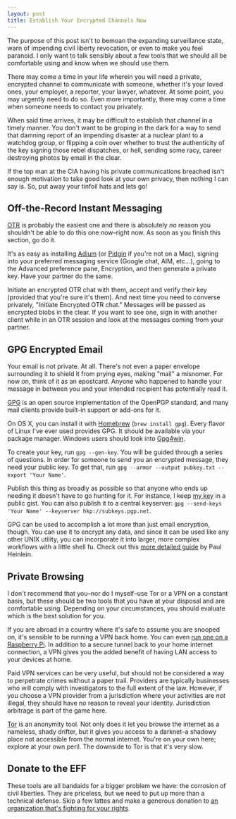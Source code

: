 ```yaml
---
layout: post
title: Establish Your Encrypted Channels Now
---
```


The purpose of this post isn't to bemoan the expanding surveillance state,
warn of impending civil liberty revocation, or even to make you feel paranoid.
I only want to talk sensibly about a few tools that we should all be comfortable
using and know when we should use them.

There may come a time in your life wherein you will need a private, encrypted
channel to communicate with someone, whether it's your loved ones, your employer,
a reporter, your lawyer, whatever. At some point, you may urgently need to do so.
Even more importantly, there may come a time when someone needs to contact you
privately.

When said time arrives, it may be difficult to establish that channel in a
timely manner. You don't want to be groping in the dark for a way to send that
damning report of an impending disaster at a nuclear plant to a watchdog group,
or flipping a coin over whether to trust the authenticity of the key signing
those rebel dispatches, or hell, sending some racy, career destroying photos by
email in the clear.

If the top man at the CIA having his private communications breached isn't
enough motivation to take good look at your own privacy, then nothing I can say
is. So, put away your tinfoil hats and lets go!

## Off-the-Record Instant Messaging

[OTR][1] is probably the easiest one and there is absolutely _no_ reason you
shouldn't be able to do this one now–right now. As soon as you finish this
section, go do it.

It's as easy as installing [Adium][2] (or [Pidgin][3] if you're not on a Mac),
signing into your preferred messaging service (Google chat, AIM, etc…), going
to the Advanced preference pane, Encryption, and then generate a private key.
Have your partner do the same.

Initiate an encrypted OTR chat with them, accept and verify their key (provided
that you're sure it's them). And next time you need to converse privately,
"Initiate Encrypted OTR chat." Messages will be passed as encrypted blobs in
the clear. If you want to see one, sign in with another client while in an OTR
session and look at the messages coming from your partner.

## GPG Encrypted Email

Your email is not private. At all. There's not even a paper envelope
surrounding it to shield it from prying eyes, making "mail" a misnomer. For now
on, think of it as an epostcard. Anyone who happened to handle your message in
between you and your intended recipient has potentially read it.

[GPG][4] is an open source implementation of the OpenPGP standard, and many
mail clients provide built-in support or add-ons for it.

On OS X, you can install it with [Homebrew][5] (`brew install gpg`). Every flavor of
Linux I've ever used provides GPG. It should be available via your package manager.
Windows users should look into [Gpg4win][6].

To create your key, run `gpg --gen-key`. You will be guided through a series of
questions. In order for someone to send you an encrypted message, they need your
public key. To get that, run `gpg --armor --output pubkey.txt --export 'Your
Name'`.

Publish this thing as broadly as possible so that anyone who ends up
needing it doesn't have to go hunting for it. For instance, I keep [my key][7]
in a public gist. You can also publish it to a central keyserver: `gpg
--send-keys 'Your Name' --keyserver hkp://subkeys.pgp.net`.

GPG can be used to accomplish a lot more than just email encryption, though.
You can use it to encrypt any data, and since it can be used like any other UNIX
utility, you can incorporate it into larger, more complex workflows with a little
shell fu. Check out this [more detailed guide][8] by Paul Heinlein.

## Private Browsing

I don't recommend that you–nor do I myself–use Tor or a VPN on a constant
basis, but these should be two tools that you have at your disposal and are
comfortable using. Depending on your circumstances, you should evaluate which
is the best solution for you.

If you are abroad in a country where it's safe to assume you are snooped on,
it's sensible to be running a VPN back home. You can even [run one on a
Raspberry Pi][9]. In addition to a secure tunnel back to your home internet
connection, a VPN gives you the added benefit of having LAN access to your
devices at home.

Paid VPN services can be very useful, but should not be considered a way to
perpetrate crimes without a paper trail. Providers are typically businesses who
will comply with investigators to the full extent of the law. However, if you
choose a VPN provider from a jurisdiction where your activities are _not_
illegal, they should have no reason to reveal your identity. Jurisdiction
arbitrage is part of the game here.

[Tor][10] is an anonymity tool. Not only does it let you browse the internet as a
nameless, shady drifter, but it gives you access to a darknet–a shadowy place
not accessible from the normal internet. You're on your own here; explore at
your own peril. The downside to Tor is that it's very slow.

## Donate to the EFF

These tools are all bandaids for a bigger problem we have: the corrosion of
civil liberties. They are priceless, but we need to put up more than a technical
defense. Skip a few lattes and make a generous donation to [an organization
that's fighting for your rights][11].

[1]: http://www.cypherpunks.ca/otr/ "Off-the-Record Messaging"
[2]: http://adium.im "Adium"
[3]: http://www.pidgin.im "Pidgin"
[4]: http://www.gnupg.org
[5]: http://mxcl.github.com/homebrew/
[6]: http://gpg4win.org
[7]: https://gist.github.com/zacstewart/4190041
[8]: http://www.madboa.com/geek/gpg-quickstart/
[9]: http://lifehacker.com/5978098/turn-a-raspberry-pi-into-a-personal-vpn-for-secure-browsing-anywhere-you-go
[10]: https://www.torproject.org
[11]: https://www.eff.org
